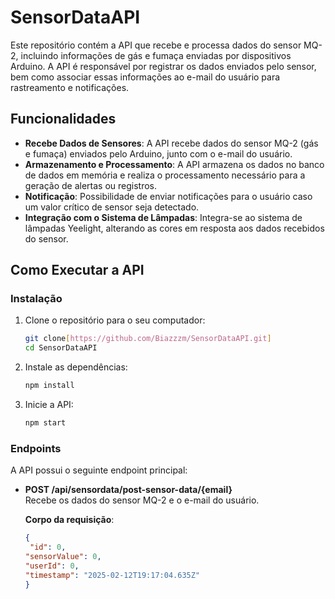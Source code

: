 # SensorDataAPI

Este repositório contém a API que recebe e processa dados do sensor MQ-2, incluindo informações de gás e fumaça enviadas por dispositivos Arduino. A API é responsável por registrar os dados enviados pelo sensor, bem como associar essas informações ao e-mail do usuário para rastreamento e notificações.

## Funcionalidades

- **Recebe Dados de Sensores**: A API recebe dados do sensor MQ-2 (gás e fumaça) enviados pelo Arduino, junto com o e-mail do usuário.
- **Armazenamento e Processamento**: A API armazena os dados no banco de dados em memória e realiza o processamento necessário para a geração de alertas ou registros.
- **Notificação**: Possibilidade de enviar notificações para o usuário caso um valor crítico de sensor seja detectado.
- **Integração com o Sistema de Lâmpadas**: Integra-se ao sistema de lâmpadas Yeelight, alterando as cores em resposta aos dados recebidos do sensor.

## Como Executar a API

### Instalação

1. Clone o repositório para o seu computador:

    ```bash
    git clone[https://github.com/Biazzzm/SensorDataAPI.git]
    cd SensorDataAPI
    ```

2. Instale as dependências:

    ```bash
    npm install
    ```

3. Inicie a API:

    ```bash
    npm start
    ```

### Endpoints

A API possui o seguinte endpoint principal:

- **POST /api/sensordata/post-sensor-data/{email}**  
  Recebe os dados do sensor MQ-2 e o e-mail do usuário.

  **Corpo da requisição**:
  ```json
  {
   "id": 0,
  "sensorValue": 0,
  "userId": 0,
  "timestamp": "2025-02-12T19:17:04.635Z"
  }

